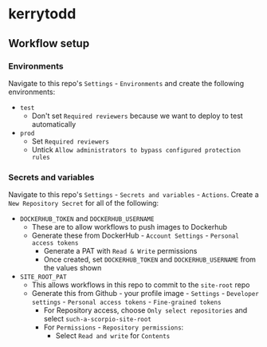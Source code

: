 # kerrytodd

## Workflow setup

### Environments

Navigate to this repo's `Settings` - `Environments` and create the following environments:

- `test`
    - Don't set `Required reviewers` because we want to deploy to test automatically
- `prod`
    - Set `Required reviewers`
    - Untick `Allow administrators to bypass configured protection rules`

### Secrets and variables

Navigate to this repo's `Settings` - `Secrets and variables` - `Actions`. Create a `New Repository Secret` for all of the following:

- `DOCKERHUB_TOKEN` and `DOCKERHUB_USERNAME`
    - These are to allow workflows to push images to Dockerhub
    - Generate these from DockerHub - `Account Settings` - `Personal access tokens`
        - Generate a PAT with `Read & Write` permissions
        - Once created, set `DOCKERHUB_TOKEN` and `DOCKERHUB_USERNAME` from the values shown
- `SITE_ROOT_PAT`
    - This allows workflows in this repo to commit to the `site-root` repo
    - Generate this from Github - your profile image - `Settings` - `Developer settings` - `Personal access tokens` - `Fine-grained tokens`
        - For Repository access, choose `Only select repositories` and select `such-a-scorpio-site-root`
        - For `Permissions` - `Repository permissions`:
            - Select `Read and write` for `Contents`
